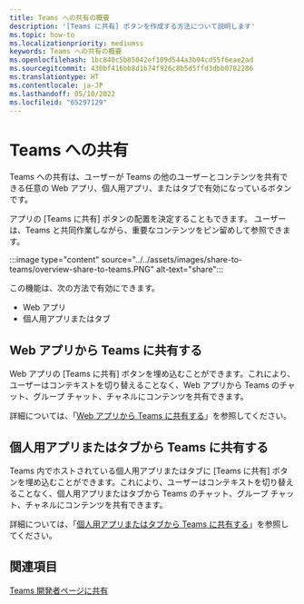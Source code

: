 ```yaml
---
title: Teams への共有の概要
description: '[Teams に共有] ボタンを作成する方法について説明します'
ms.topic: how-to
ms.localizationpriority: mediumss
keywords: Teams への共有の概要
ms.openlocfilehash: 1bc840c5b85042ef109d544a3b94cd55f6eae2ad
ms.sourcegitcommit: 430bf416bb8d1b74f926c8b5d5ffd3dbb0782286
ms.translationtype: HT
ms.contentlocale: ja-JP
ms.lasthandoff: 05/10/2022
ms.locfileid: "65297129"
---
```

# <a name="share-to-teams"></a>Teams への共有

Teams への共有は、ユーザーが Teams の他のユーザーとコンテンツを共有できる任意の Web アプリ、個人用アプリ、またはタブで有効になっているボタンです。

アプリの [Teams に共有] ボタンの配置を決定することもできます。 ユーザーは、Teams と共同作業しながら、重要なコンテンツをピン留めして参照できます。

:::image type="content" source="../../assets/images/share-to-teams/overview-share-to-teams.PNG" alt-text="share":::

この機能は、次の方法で有効にできます。

* Web アプリ
* 個人用アプリまたはタブ

## <a name="share-to-teams-from-web-apps"></a>Web アプリから Teams に共有する

Web アプリの [Teams に共有] ボタンを埋め込むことができます。これにより、ユーザーはコンテキストを切り替えることなく、Web アプリから Teams のチャット、グループ チャット、チャネルにコンテンツを共有できます。

詳細については、「[Web アプリから Teams に共有する](share-to-teams-from-web-apps.md)」を参照してください。

## <a name="share-to-teams-from-personal-app-or-tab"></a>個人用アプリまたはタブから Teams に共有する

Teams 内でホストされている個人用アプリまたはタブに [Teams に共有] ボタンを埋め込むことができます。これにより、ユーザーはコンテキストを切り替えることなく、個人用アプリまたはタブから Teams のチャット、グループ チャット、チャネルにコンテンツを共有できます。

詳細については、「[個人用アプリまたはタブから Teams に共有する](share-to-teams-from-personal-app-or-tab.md)」を参照してください。

## <a name="see-also"></a>関連項目

[Teams 開発者ページに共有](https://developer.microsoft.com/microsoft-teams/share-to-teams#/)
